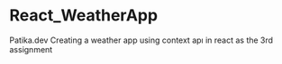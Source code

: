 # React_WeatherApp
Patika.dev Creating a weather app using context apı in react as the 3rd assignment
